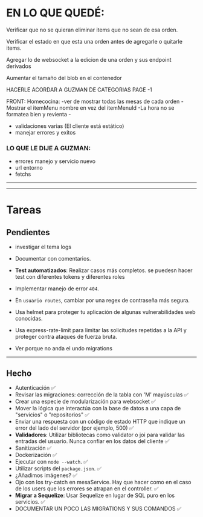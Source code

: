 
# EN LO QUE QUEDÉ:

Verificar que no se quieran eliminar items que no sean de esa orden.

Verificar el estado en que esta una orden antes de agregarle o quitarle items.

Agregar lo de websocket a la edicion de una orden y sus endpoint derivados

Aumentar el tamaño del blob en el contenedor

HACERLE ACORDAR A GUZMAN DE CATEGORIAS PAGE -1

FRONT:
Homecocina:
    -ver de mostrar todas las mesas de cada orden
    -Mostrar el itemMenu nombre en vez del itemMenuId
    -La hora no se formatea bien y revienta 
    -


- validaciones varias (El cliente está estático)
- manejar errores y exitos



### LO QUE LE DIJE A GUZMAN:
- errores manejo y servicio nuevo
- url entorno
- fetchs

---
---

# Tareas
 
## Pendientes

- investigar el tema logs

- Documentar con comentarios.

- **Test automatizados**: Realizar casos más completos. se puedesn hacer test con diferentes tokens y diferentes roles

- Implementar manejo de error `404`.

- En `usuario routes`, cambiar por una regex de contraseña más segura.

- Usa helmet para proteger tu aplicación de algunas vulnerabilidades web conocidas.

- Usa express-rate-limit para limitar las solicitudes repetidas a la API y proteger contra ataques de fuerza bruta.

- Ver porque no anda el undo migrations
---

## Hecho

- Autenticación ✅
- Revisar las migraciones: corrección de la tabla con 'M' mayúsculas ✅
- Crear una especie de modularización para websocket ✅
- Mover la lógica que interactúa con la base de datos a una capa de "servicios" o "repositorios" ✅
- Enviar una respuesta con un código de estado HTTP que indique un error del lado del servidor (por ejemplo, 500) ✅
- **Validadores**: Utilizar bibliotecas como validator o joi para validar las entradas del usuario. Nunca confiar en los datos del cliente ✅
- Sanitización ✅
- Dockerización ✅
- Ejecutar con `node --watch`. ✅
- Utilizar scripts del `package.json`. ✅
- ¿Añadimos imágenes? ✅
- Ojo con los try-catch en mesaService. Hay que hacer como en el caso de los users que los errores se atrapan en el controller.  ✅
- **Migrar a Sequelize**: Usar Sequelize en lugar de SQL puro en los servicios. ✅
- DOCUMENTAR UN POCO LAS MIGRATIONS Y SUS COMANDOS ✅





